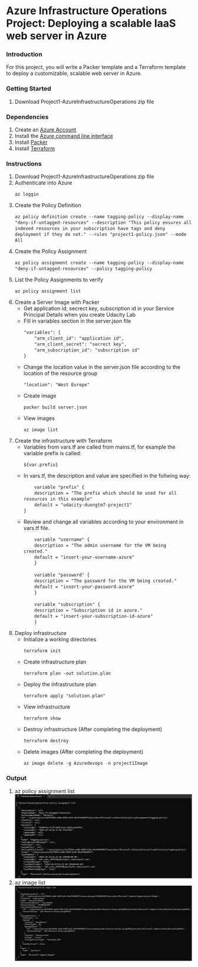 # Azure Infrastructure Operations Project: Deploying a scalable IaaS web server in Azure

### Introduction
For this project, you will write a Packer template and a Terraform template to deploy a customizable, scalable web server in Azure.

### Getting Started
1. Download Project1-AzureInfrastructureOperations zip file

### Dependencies
1. Create an [Azure Account](https://portal.azure.com) 
2. Install the [Azure command line interface](https://docs.microsoft.com/en-us/cli/azure/install-azure-cli?view=azure-cli-latest)
3. Install [Packer](https://www.packer.io/downloads)
4. Install [Terraform](https://www.terraform.io/downloads.html)

### Instructions
1. Download Project1-AzureInfrastructureOperations zip file
2. Authenticate into Azure
    ```
    az loggin
    ```
3. Create the Policy Definition
    ```
    az policy definition create --name tagging-policy --display-name "deny-if-untagged-resources" --description "This policy ensures all indexed resources in your subscription have tags and deny deployment if they do not." --rules "project1-policy.json" --mode All
    ```
4. Create the Policy Assignment
    ```
    az policy assignment create --name tagging-policy --display-name "deny-if-untagged-resources" --policy tagging-policy
    ```
5. List the Policy Assignments to verify
    ```
    az policy assignment list
    ```
6. Create a Server Image with Packer
    - Get application id, secrect key, subscription id in your Service Principal Details when you create Udacity Lab
    - Fill in variables section in the server.json file
        ```
        "variables": { 
            "arm_client_id": "application id", 
            "arm_client_secret": "secrect key", 
            "arm_subscription_id": "subscription id" 
        }
        ```
    - Change the location value in the server.json file according to the location of the resource group
        ```
        "location": "West Europe"
        ```
    - Create image
        ```
        packer build server.json
        ```
    - View images
        ```
        az image list
        ```
7. Create the infrastructure with Terraform
    - Variables from vars.tf are called from mains.tf, for example the variable prefix is called: 
        ```
        ${var.prefix}
        ```
    - In vars.tf, the description and value are specified in the follwing way:
        ```
            variable "prefix" { 
            description = "The prefix which should be used for all resources in this example" 
            default = "udacity-duongtm7-project1" 
        }
        ```       
    - Review and change all variables according to your environment in vars.tf file.
        ```
            variable "username" { 
            description = "The admin username for the VM being created." 
            default = "insert-your-username-azure" 
            }   

            variable "password" { 
            description = "The password for the VM being created." 
            default = "insert-your-password-azure" 
            }   

            variable "subscription" { 
            description = "Subscription id in azure." 
            default = "insert-your-subscription-id-azure" 
            } 
        ```
8. Deploy infrastructure
    - Initialize a working directories
        ```
        terraform init
        ```
    - Create infrastructure plan
        ```
        terraform plan -out solution.plan
        ```
    - Deploy the infrastructure plan
        ```
        terraform apply "solution.plan"
        ```
    - View infrastructure
        ```
        terraform show
        ```
    - Destroy infrastructure (After completing the deployment)
        ```
        terraform destroy
        ```
    - Delete images (After completing the deployment)
        ```
        az image delete -g Azuredevops -n project1Image
        ```
### Output
1. az policy assignment list
    ![image](az-policy-assignment-list.png)
2. az image list
    ![image](az-image-list.png)


